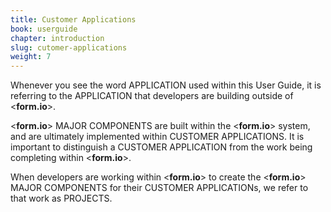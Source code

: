 ```yaml
---
title: Customer Applications
book: userguide
chapter: introduction
slug: cutomer-applications
weight: 7
---
```

Whenever you see the word APPLICATION used within this User Guide, it is referring to the APPLICATION that developers are building outside of &lt;**form.io**&gt;.

&lt;**form.io**&gt; MAJOR COMPONENTS are built within the &lt;**form.io**&gt; system, and are ultimately implemented within CUSTOMER APPLICATIONS.  It is important to distinguish a CUSTOMER APPLICATION from the work being completing within &lt;**form.io**&gt;.

When developers are working within &lt;**form.io**&gt; to create the &lt;**form.io**&gt; MAJOR COMPONENTS for their CUSTOMER APPLICATIONs, we refer to that work as PROJECTS.
